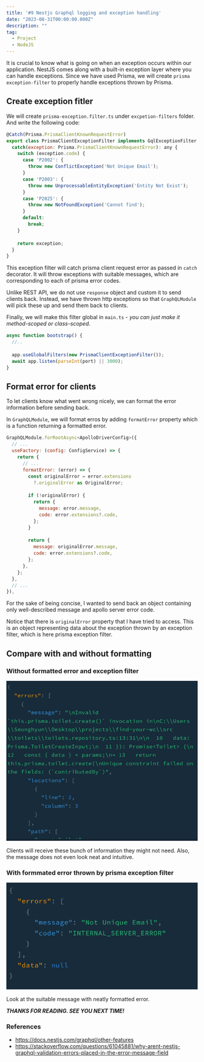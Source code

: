 ```yaml
---
title: '#9 Nestjs Graphql logging and exception handling'
date: "2023-08-31T00:00:00.000Z"
description: ""
tag:
  - Project
  - NodeJS
---
```


It is crucial to know what is going on when an exception occurs within our application. NestJS comes along with a built-in exception layer where you can handle exceptions. Since we have used Prisma, we will create `prisma exception-filter` to properly handle exceptions thrown by Prisma.

## Create exception fitler

We will create `prisma-exception.filter.ts` under `excpetion-filters` folder. And write the following code:

```js
@Catch(Prisma.PrismaClientKnownRequestError)
export class PrismaClientExceptionFilter implements GqlExceptionFilter {
  catch(exception: Prisma.PrismaClientKnownRequestError): any {
    switch (exception.code) {
      case 'P2002': {
        throw new ConflictException('Not Unique Email');
      }
      case 'P2003': {
        throw new UnprocessableEntityException('Entity Not Exist');
      }
      case 'P2025': {
        throw new NotFoundException('Cannot find');
      }
      default:
        break;
    }

    return exception;
  }
}
```

This exception filter will catch prisma client request error as passed in `catch` decorator. It will throw exceptions with suitable messages, which are corresponding to each of prisma error codes. 

Unlike REST API, we do not use `response` object and custom it to send clients back. Instead, we have thrown http exceptions so that `GraphQLModule` will pick these up and send them back to clients.

Finally, we will make this filter global in `main.ts` - _you can just make it method-scoped or class-scoped_.

```js
async function bootstrap() {
  //..

  app.useGlobalFilters(new PrismaClientExceptionFilter());
  await app.listen(parseInt(port) || 3000);
}
```

## Format error for clients

To let clients know what went wrong nicely, we can format the error information before sending back.

In `GraphQLModule`, we will format erros by adding `formatError` property which is a function returning a formatted error.

```js
GraphQLModule.forRootAsync<ApolloDriverConfig>({
  // ...
  useFactory: (config: ConfigService) => {
    return {
      // ...
      formatError: (error) => {
        const originalError = error.extensions
          ?.originalError as OriginalError;

        if (!originalError) {
          return {
            message: error.message,
            code: error.extensions?.code,
          };
        }

        return {
          message: originalError.message,
          code: error.extensions?.code,
        };
      },
    };
  },
  // ...
}),
```

For the sake of being concise, I wanted to send back an object containing only well-described message and apollo server error code. 

Notice that there is `originalError` property that I have tried to access. This is an object representing data about the exception thrown by an exception filter, which is here prisma exception filter. 

## Compare with and without formatting

### Without formatted error and exception filter
![without-formatting](../imgs/2023-08-31/without-formatting.png)

Clients will receive these bunch of information they might not need. Also, the message does not even look neat and intuitive.

### With formmated error thrown by prisma exception filter
![with-formatting](../imgs/2023-08-31/with-formatting.png)

Look at the suitable message with neatly formatted error.

_**THANKS FOR READING. SEE YOU NEXT TIME!**_

### References
- https://docs.nestjs.com/graphql/other-features
- https://stackoverflow.com/questions/61045881/why-arent-nestjs-graphql-validation-errors-placed-in-the-error-message-field
